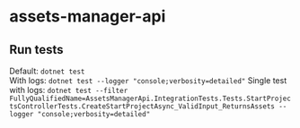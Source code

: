 # assets-manager-api

## Run tests
Default: `dotnet test`  
With logs: `dotnet test --logger "console;verbosity=detailed"`
Single test with logs: `dotnet test --filter FullyQualifiedName=AssetsManagerApi.IntegrationTests.Tests.StartProjectsControllerTests.CreateStartProjectAsync_ValidInput_ReturnsAssets --logger "console;verbosity=detailed"`